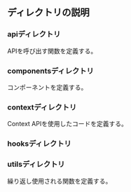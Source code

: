 ## ディレクトリの説明

### apiディレクトリ

APIを呼び出す関数を定義する。


### componentsディレクトリ

コンポーネントを定義する。

### contextディレクトリ

Context APIを使用したコードを定義する。

### hooksディレクトリ


### utilsディレクトリ

繰り返し使用される関数を定義する。
